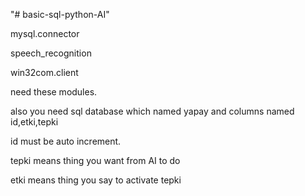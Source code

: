 "# basic-sql-python-AI" 


mysql.connector

speech_recognition

win32com.client

need these modules.

also you need sql database which named yapay and columns named id,etki,tepki

id must be auto increment.

tepki means thing you want from AI to do

etki means thing you say to activate tepki



